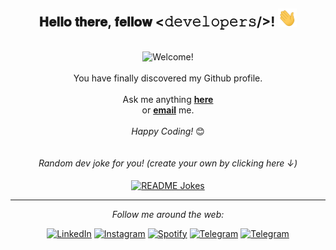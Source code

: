 <div align="center">
<h2> 𝐇𝐞𝐥𝐥𝐨 𝐭𝐡𝐞𝐫𝐞, 𝐟𝐞𝐥𝐥𝐨𝐰 <𝚍𝚎𝚟𝚎𝚕𝚘𝚙𝚎𝚛𝚜/>! <img src="https://github.com/Elmtran/Elmtran/blob/master/gifs/Hi.gif" width="30"></h2>
</div>

<div align="center" width="50">
<br>
<img src="https://i.imgur.com/U7e7D2S.gif" alt="Welcome!" width="300"/>

</div>

<div align="center">
<br>
You have finally discovered my Github profile. <br>
<br>
Ask me anything <a href="https://github.com/Elmtran/Elmtran/issues/new"><b>here</b></a><br>
or <a href="mailto:c897611977@gmail.com"><b>email</b></a> me.
<br>
<br>
<i>Happy Coding!</i> 😊

</div>

<div align="center">

</br>
</br>
<i>Random dev joke for you! (create your own by clicking here ↓)</i><br>
<br>
<a href="https://readme-jokes.vercel.app"><img align="center" src="https://readme-jokes.vercel.app/api?bgColor=%23073b4c&textColor=%2306d6a0&aColor=%2306d6a0&borderColor=%2306d6a0" alt="README Jokes"></a>

---

<i>Follow me around the web:</i><br>

<a href="https://www.linkedin.com/in/elmtran" target="_blank"><img src="https://img.shields.io/badge/LinkedIn-%230077B5.svg?&style=flat-square&logo=linkedin&logoColor=white" alt="LinkedIn"></a>
<a href="https://www.instagram.com/elmtran" target="_blank"><img src="https://img.shields.io/badge/Instagram-%23E4405F.svg?&style=flat-square&logo=instagram&logoColor=white" alt="Instagram"></a>
<a href="https://open.spotify.com/user/6nkclow96cficj5dpyn1i01pc" target="_blank"><img src="https://img.shields.io/badge/Spotify-%231ED760.svg?&style=flat-square&logo=spotify&logoColor=white" alt="Spotify"></a>
<a href="https://t.me/mzfbwu/" target="_blank"><img src="https://img.shields.io/badge/Telegram-27a2e1.svg?&style=flat-square&logo=Telegram&logoColor=white" alt="Telegram"></a>
<a href="https://elmtran.com/" target="_blank"><img src="https://img.shields.io/badge/Website-fbb441.svg?&style=flat-square&logo=Jekyll&logoColor=white" alt="Telegram"></a>
</div>

